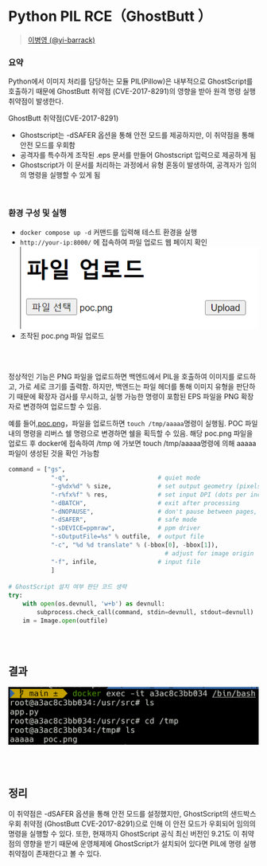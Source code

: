 # Python PIL RCE（GhostButt ）

> [이병영 (@yi-barrack)](https://github.com/yi-barrack)


### 요약

Python에서 이미지 처리를 담당하는 모듈 PIL(Pillow)은 내부적으로 GhostScript를 호출하기 때문에 GhostButt 취약점 (CVE-2017-8291)의 영향을 받아 원격 명령 실행 취약점이 발생한다.

GhostButt 취약점(CVE-2017-8291)
- Ghostscript는 -dSAFER 옵션을 통해 안전 모드를 제공하지만, 이 취약점을 통해 안전 모드를 우회함
- 공격자를 특수하게 조작된 .eps 문서를 만들어 Ghostscript 입력으로 제공하게 됨
- Ghostscript가 이 문서를 처리하는 과정에서 유형 혼동이 발생하여, 공격자가 임의의 명령을 실행할 수 있게 됨
<br>


### 환경 구성 및 실행

-   `docker compose up -d` 커맨드를 입력해 테스트 환경을 실행
-   `http://your-ip:8000/` 에 접속하여 파일 업로드 웹 페이지 확인
![](02.png)
- 조작된 poc.png 파일 업로드

<br>
<br>

정상적인 기능은 PNG 파일을 업로드하면 백엔드에서 PIL을 호출하여 이미지를 로드하고, 가로 세로 크기를 출력함. 하지만, 백엔드는 파일 헤더를 통해 이미지 유형을 판단하기 때문에 확장자 검사를 무시하고, 실행 가능한 명령이 포함된 EPS 파일을 PNG 확장자로 변경하여 업로드할 수 있음.

예를 들어,[poc.png](poc.png)，파일을 업로드하면 `touch /tmp/aaaaa`명령이 실행됨. POC 파일 내의 명령을 리버스 쉘 명령으로 변경하면 쉘을 획득할 수 있음.
해당 poc.png 파일을 업로드 후 docker에 접속하여 /tmp 에 가보면 touch /tmp/aaaaa명령에 의해 aaaaa 파일이 생성된 것을 확인 가능함



```python
command = ["gs",
            "-q",                         # quiet mode
            "-g%dx%d" % size,             # set output geometry (pixels)
            "-r%fx%f" % res,              # set input DPI (dots per inch)
            "-dBATCH",                    # exit after processing
            "-dNOPAUSE",                  # don't pause between pages,
            "-dSAFER",                    # safe mode
            "-sDEVICE=ppmraw",            # ppm driver
            "-sOutputFile=%s" % outfile,  # output file
            "-c", "%d %d translate" % (-bbox[0], -bbox[1]),
                                            # adjust for image origin
            "-f", infile,                 # input file
            ]

# GhostScript 설치 여부 판단 코드 생략
try:
    with open(os.devnull, 'w+b') as devnull:
        subprocess.check_call(command, stdin=devnull, stdout=devnull)
    im = Image.open(outfile)
```

<br>
<br>

## 결과
![](01.png)

<br><br>

## 정리
이 취약점은 -dSAFER 옵션을 통해 안전 모드를 설정했지만, GhostScript의 샌드박스 우회 취약점 (GhostButt CVE-2017-8291)으로 인해 이 안전 모드가 우회되어 임의의 명령을 실행할 수 있다. 또한, 현재까지 GhostScript 공식 최신 버전인 9.21도 이 취약점의 영향을 받기 때문에 운영체제에 GhostScript가 설치되어 있다면 PIL에 명령 실행 취약점이 존재한다고 볼 수 있다.


